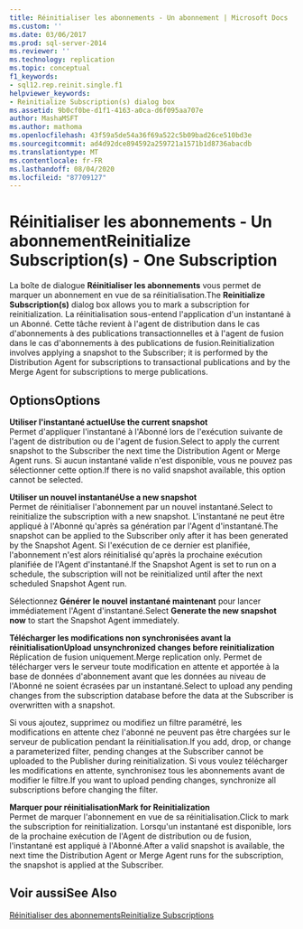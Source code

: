 ```yaml
---
title: Réinitialiser les abonnements - Un abonnement | Microsoft Docs
ms.custom: ''
ms.date: 03/06/2017
ms.prod: sql-server-2014
ms.reviewer: ''
ms.technology: replication
ms.topic: conceptual
f1_keywords:
- sql12.rep.reinit.single.f1
helpviewer_keywords:
- Reinitialize Subscription(s) dialog box
ms.assetid: 9b0cf0be-d1f1-4163-a0ca-d6f095aa707e
author: MashaMSFT
ms.author: mathoma
ms.openlocfilehash: 43f59a5de54a36f69a522c5b09bad26ce510bd3e
ms.sourcegitcommit: ad4d92dce894592a259721a1571b1d8736abacdb
ms.translationtype: MT
ms.contentlocale: fr-FR
ms.lasthandoff: 08/04/2020
ms.locfileid: "87709127"
---
```

# <a name="reinitialize-subscriptions---one-subscription"></a><span data-ttu-id="67c80-102">Réinitialiser les abonnements - Un abonnement</span><span class="sxs-lookup"><span data-stu-id="67c80-102">Reinitialize Subscription(s) - One Subscription</span></span>
  <span data-ttu-id="67c80-103">La boîte de dialogue **Réinitialiser les abonnements** vous permet de marquer un abonnement en vue de sa réinitialisation.</span><span class="sxs-lookup"><span data-stu-id="67c80-103">The **Reinitialize Subscription(s)** dialog box allows you to mark a subscription for reinitialization.</span></span> <span data-ttu-id="67c80-104">La réinitialisation sous-entend l'application d'un instantané à un Abonné. Cette tâche revient à l'agent de distribution dans le cas d'abonnements à des publications transactionnelles et à l'agent de fusion dans le cas d'abonnements à des publications de fusion.</span><span class="sxs-lookup"><span data-stu-id="67c80-104">Reinitialization involves applying a snapshot to the Subscriber; it is performed by the Distribution Agent for subscriptions to transactional publications and by the Merge Agent for subscriptions to merge publications.</span></span>  
  
## <a name="options"></a><span data-ttu-id="67c80-105">Options</span><span class="sxs-lookup"><span data-stu-id="67c80-105">Options</span></span>  
 <span data-ttu-id="67c80-106">**Utiliser l'instantané actuel**</span><span class="sxs-lookup"><span data-stu-id="67c80-106">**Use the current snapshot**</span></span>  
 <span data-ttu-id="67c80-107">Permet d'appliquer l'instantané à l'Abonné lors de l'exécution suivante de l'agent de distribution ou de l'agent de fusion.</span><span class="sxs-lookup"><span data-stu-id="67c80-107">Select to apply the current snapshot to the Subscriber the next time the Distribution Agent or Merge Agent runs.</span></span> <span data-ttu-id="67c80-108">Si aucun instantané valide n'est disponible, vous ne pouvez pas sélectionner cette option.</span><span class="sxs-lookup"><span data-stu-id="67c80-108">If there is no valid snapshot available, this option cannot be selected.</span></span>  
  
 <span data-ttu-id="67c80-109">**Utiliser un nouvel instantané**</span><span class="sxs-lookup"><span data-stu-id="67c80-109">**Use a new snapshot**</span></span>  
 <span data-ttu-id="67c80-110">Permet de réinitialiser l'abonnement par un nouvel instantané.</span><span class="sxs-lookup"><span data-stu-id="67c80-110">Select to reinitialize the subscription with a new snapshot.</span></span> <span data-ttu-id="67c80-111">L'instantané ne peut être appliqué à l'Abonné qu'après sa génération par l'Agent d'instantané.</span><span class="sxs-lookup"><span data-stu-id="67c80-111">The snapshot can be applied to the Subscriber only after it has been generated by the Snapshot Agent.</span></span> <span data-ttu-id="67c80-112">Si l'exécution de ce dernier est planifiée, l'abonnement n'est alors réinitialisé qu'après la prochaine exécution planifiée de l'Agent d'instantané.</span><span class="sxs-lookup"><span data-stu-id="67c80-112">If the Snapshot Agent is set to run on a schedule, the subscription will not be reinitialized until after the next scheduled Snapshot Agent run.</span></span>  
  
 <span data-ttu-id="67c80-113">Sélectionnez **Générer le nouvel instantané maintenant** pour lancer immédiatement l'Agent d'instantané.</span><span class="sxs-lookup"><span data-stu-id="67c80-113">Select **Generate the new snapshot now** to start the Snapshot Agent immediately.</span></span>  
  
 <span data-ttu-id="67c80-114">**Télécharger les modifications non synchronisées avant la réinitialisation**</span><span class="sxs-lookup"><span data-stu-id="67c80-114">**Upload unsynchronized changes before reinitialization**</span></span>  
 <span data-ttu-id="67c80-115">Réplication de fusion uniquement.</span><span class="sxs-lookup"><span data-stu-id="67c80-115">Merge replication only.</span></span> <span data-ttu-id="67c80-116">Permet de télécharger vers le serveur toute modification en attente et apportée à la base de données d'abonnement avant que les données au niveau de l'Abonné ne soient écrasées par un instantané.</span><span class="sxs-lookup"><span data-stu-id="67c80-116">Select to upload any pending changes from the subscription database before the data at the Subscriber is overwritten with a snapshot.</span></span>  
  
 <span data-ttu-id="67c80-117">Si vous ajoutez, supprimez ou modifiez un filtre paramétré, les modifications en attente chez l'abonné ne peuvent pas être chargées sur le serveur de publication pendant la réinitialisation.</span><span class="sxs-lookup"><span data-stu-id="67c80-117">If you add, drop, or change a parameterized filter, pending changes at the Subscriber cannot be uploaded to the Publisher during reinitialization.</span></span> <span data-ttu-id="67c80-118">Si vous voulez télécharger les modifications en attente, synchronisez tous les abonnements avant de modifier le filtre.</span><span class="sxs-lookup"><span data-stu-id="67c80-118">If you want to upload pending changes, synchronize all subscriptions before changing the filter.</span></span>  
  
 <span data-ttu-id="67c80-119">**Marquer pour réinitialisation**</span><span class="sxs-lookup"><span data-stu-id="67c80-119">**Mark for Reinitialization**</span></span>  
 <span data-ttu-id="67c80-120">Permet de marquer l'abonnement en vue de sa réinitialisation.</span><span class="sxs-lookup"><span data-stu-id="67c80-120">Click to mark the subscription for reinitialization.</span></span> <span data-ttu-id="67c80-121">Lorsqu'un instantané est disponible, lors de la prochaine exécution de l'Agent de distribution ou de fusion, l'instantané est appliqué à l'Abonné.</span><span class="sxs-lookup"><span data-stu-id="67c80-121">After a valid snapshot is available, the next time the Distribution Agent or Merge Agent runs for the subscription, the snapshot is applied at the Subscriber.</span></span>  
  
## <a name="see-also"></a><span data-ttu-id="67c80-122">Voir aussi</span><span class="sxs-lookup"><span data-stu-id="67c80-122">See Also</span></span>  
 [<span data-ttu-id="67c80-123">Réinitialiser des abonnements</span><span class="sxs-lookup"><span data-stu-id="67c80-123">Reinitialize Subscriptions</span></span>](reinitialize-subscriptions.md)  
  
  
